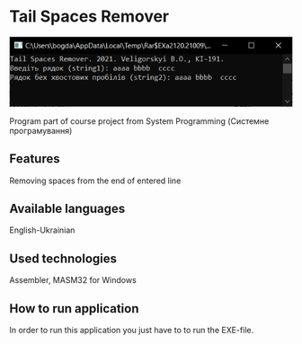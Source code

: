 # Tail Spaces Remover

![alt text](https://github.com/BogdanVeligorskyi/SP_CourseProject_TailSpacesRemover/blob/master/screen_1.png?raw=true)

Program part of course project from System Programming (Системне програмування) 

## Features

Removing spaces from the end of entered line

## Available languages

English-Ukrainian

## Used technologies

Assembler, MASM32 for Windows

## How to run application

In order to run this application you just have to to run the EXE-file. 
